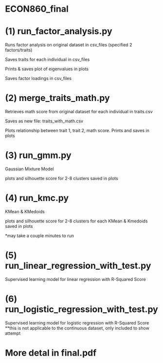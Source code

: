 # ECON860_final


# (1) run_factor_analysis.py
  Runs factor analysis on original dataset in csv_files (specified 2 factors/traits)
  
  Saves traits for each individual in csv_files
 
  Prints & saves plot of eigenvalues in plots
  
  Saves factor loadings in csv_files


# (2) merge_traits_math.py
  Retrieves math score from original dataset for each individual in traits.csv
  
  Saves as new file: traits_with_math.csv
  
  Plots relationship between trait 1, trait 2, math score. Prints and saves in plots


# (3) run_gmm.py
  Gaussian Mixture Model
  
  plots and silhouette score for 2-8 clusters saved in plots


# (4) run_kmc.py
  KMean & KMedoids
  
  plots and silhouette score for 2-8 clusters for each KMean & Kmedoids saved in plots
 
  *may take a couple minutes to run


# (5) run_linear_regression_with_test.py
  Supervised learning model for linear regression with R-Squared Score


# (6) run_logistic_regression_with_test.py
  Supervised learning model for logistic regression with R-Squared Score
  **this is not applicable to the continuous dataset, only included to show attempt


# More detal in final.pdf
